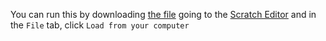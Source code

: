 
You can run this by downloading [the file](fibonacci.sb3) going to the [Scratch Editor](https://scratch.mit.edu/projects/editor/) and in the `File` tab, click `Load from your computer`
